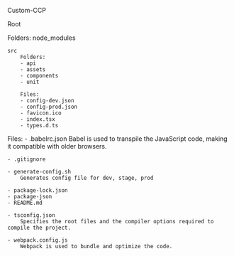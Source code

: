 
Custom-CCP

Root

Folders: 
    node_modules

    src 
        Folders:
        - api
        - assets
        - components 
        - unit

        Files:
        - config-dev.json
        - config-prod.json
        - favicon.ico
        - index.tsx
        - types.d.ts

Files:
    - .babelrc.json
        Babel is used to transpile the JavaScript code, making it compatible with older browsers.

    - .gitignore

    - generate-config.sh
        Generates config file for dev, stage, prod

    - package-lock.json
    - package-json
    - README.md

    - tsconfig.json
        Specifies the root files and the compiler options required to compile the project.

    - webpack.config.js
        Webpack is used to bundle and optimize the code.

